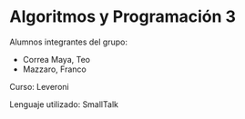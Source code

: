 # Algoritmos y Programación 3
Alumnos integrantes del grupo:
* Correa Maya, Teo
* Mazzaro, Franco

Curso: Leveroni

Lenguaje utilizado: SmallTalk
